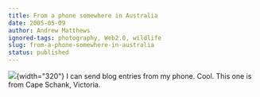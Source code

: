 ```yaml
---
title: From a phone somewhere in Australia
date: 2005-05-09
author: Andrew Matthews
ignored-tags: photography, Web2.0, wildlife
slug: from-a-phone-somewhere-in-australia
status: published
---
```


![](http://photos1.blogger.com/blogger/6860/929/0/Image%2848%29-772705.jpg){width="320"}
I can send blog entries from my phone. Cool.
This one is from Cape Schank, Victoria.
